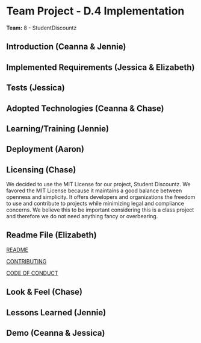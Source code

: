 # Team Project - D.4 Implementation

**Team:** 8 - StudentDiscountz

## Introduction (Ceanna & Jennie)


## Implemented Requirements (Jessica & Elizabeth)


## Tests (Jessica)


## Adopted Technologies (Ceanna & Chase)


## Learning/Training (Jennie)


## Deployment (Aaron)


## Licensing (Chase)
We decided to use the MIT License for our project, Student Discountz. We favored the MIT License because it maintains a good balance between openness and simplicity. It offers developers and organizations the freedom to use and contribute to projects while minimizing legal and compliance concerns. We believe this to be important considering this is a class project and therefore we do not need anything fancy or overbearing.

## Readme File (Elizabeth)

[README](https://github.com/aaronr7734/team-8-project/blob/main/README.md)

[CONTRIBUTING](https://github.com/aaronr7734/team-8-project/blob/main/CONTRIBUTING.md)

[CODE OF CONDUCT](https://github.com/aaronr7734/team-8-project/blob/main/CODE_OF_CONDUCT.md)

## Look & Feel (Chase)


## Lessons Learned (Jennie)


## Demo (Ceanna & Jessica)
